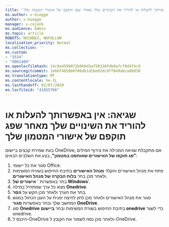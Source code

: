 ```yaml
---
title: 'שגיאה: אין באפשרותך להעלות או להוריד את השינויים שלך מאחר שפג תוקפם של אישורי המטמון שלך'
ms.author: v-miegge
author: v-miegge
manager: v-cojank
ms.audience: Admin
ms.topic: article
ROBOTS: NOINDEX, NOFOLLOW
localization_priority: Normal
ms.collection: ''
ms.custom:
- "3534"
- "9001489"
ms.openlocfilehash: 14c9a4599072b0b0d3af50338fdb0a7cf0d474c9
ms.sourcegitcommit: 1e66f4850b0f06db1d1be82dc97f849abca80d38
ms.translationtype: MT
ms.contentlocale: he-IL
ms.lasthandoff: 02/07/2020
ms.locfileid: "41855766"
---
```

# <a name="error-we-cant-upload-or-download-your-changes-because-your-cached-credentials-have-expired"></a>שגיאה: אין באפשרותך להעלות או להוריד את השינויים שלך מאחר שפג תוקפם של אישורי המטמון שלך

בעת שמירת קבצים ביישום OneDrive, אם מתקבלת שגיאה המכילה את צירוף המילים **"פג תוקפו של האישורים שאוחסנו במטמון"**, בצע את השלבים הבאים:

1. סגור את כל יישומי Office.
1. פתח את מנהל האישורים והקלד **מנהל האישורים** בתיבת החיפוש בשורת המשימות ולאחר מכן בחר **בלוח הבקרה של מנהל האישורים**.
1. בחר באפשרות ' **אישורים של Windows**'.
1. מצא כל ערך שמתחיל במילה **Onedrive**.
1. בחר את הערך ולאחר מכן הקש על **הסר**.
1. סגור את מנהל האישורים ולאחר מכן לחץ לחיצה ימנית על הענן הכחול במגש המחשב שלך ובחר באפשרות **סגור OneDrive**.
1. סוג **Onedrive** בתיבת החיפוש בשורת המשימות ובחר **ביישום onedrive** כדי לשגר onedrive.
1. היכנס ל-OneDrive ולאחר מכן נסה לשמור את הקובץ ל-OneDrive.
